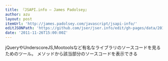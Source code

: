 ```yaml
---
title: 『JSAPI.info – James Padolsey』
author: azu
layout: post
itemUrl: 'http://james.padolsey.com/javascript/jsapi-info/'
editJSONPath: 'https://github.com/jser/jser.info/edit/gh-pages/data/2011/11/index.json'
date: '2011-11-26T15:00:00Z'
---
```

jQueryやUnderscoreJS,Mootoolsなど有名なライブラリのソースコードを見るためのツール。
メソッドから該当部分のソースコードを表示できる
